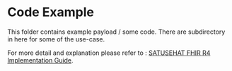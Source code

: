 # Code Example

This folder contains example payload / some code. There are subdirectory in here for some of the use-case.

For more detail and explanation please refer to : [SATUSEHAT FHIR R4 Implementation Guide](https://simplifier.net/guide/SATUSEHAT-FHIR-R4-Implementation-Guide/Home).